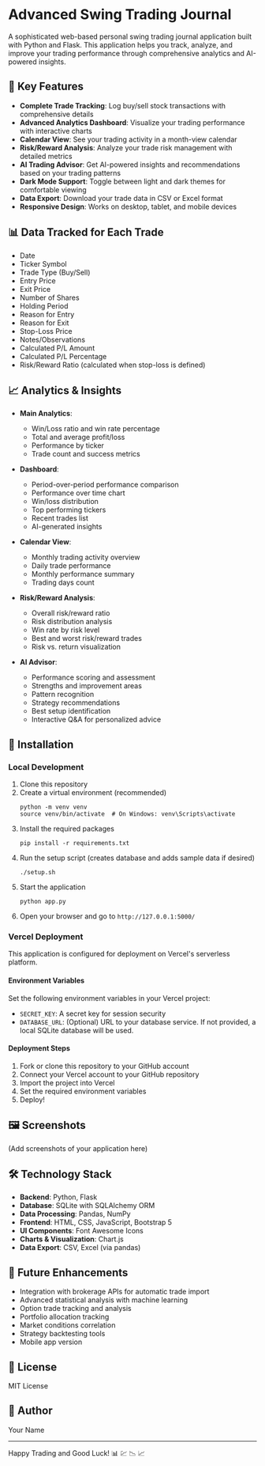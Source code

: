 # Advanced Swing Trading Journal

A sophisticated web-based personal swing trading journal application built with Python and Flask. This application helps you track, analyze, and improve your trading performance through comprehensive analytics and AI-powered insights.

## 🌟 Key Features

- **Complete Trade Tracking**: Log buy/sell stock transactions with comprehensive details
- **Advanced Analytics Dashboard**: Visualize your trading performance with interactive charts
- **Calendar View**: See your trading activity in a month-view calendar
- **Risk/Reward Analysis**: Analyze your trade risk management with detailed metrics
- **AI Trading Advisor**: Get AI-powered insights and recommendations based on your trading patterns
- **Dark Mode Support**: Toggle between light and dark themes for comfortable viewing
- **Data Export**: Download your trade data in CSV or Excel format
- **Responsive Design**: Works on desktop, tablet, and mobile devices

## 📊 Data Tracked for Each Trade

- Date
- Ticker Symbol
- Trade Type (Buy/Sell)
- Entry Price
- Exit Price
- Number of Shares
- Holding Period
- Reason for Entry
- Reason for Exit
- Stop-Loss Price
- Notes/Observations
- Calculated P/L Amount
- Calculated P/L Percentage
- Risk/Reward Ratio (calculated when stop-loss is defined)

## 📈 Analytics & Insights

- **Main Analytics**:
  - Win/Loss ratio and win rate percentage
  - Total and average profit/loss
  - Performance by ticker
  - Trade count and success metrics

- **Dashboard**:
  - Period-over-period performance comparison
  - Performance over time chart
  - Win/loss distribution
  - Top performing tickers
  - Recent trades list
  - AI-generated insights

- **Calendar View**:
  - Monthly trading activity overview
  - Daily trade performance
  - Monthly performance summary
  - Trading days count

- **Risk/Reward Analysis**:
  - Overall risk/reward ratio
  - Risk distribution analysis
  - Win rate by risk level
  - Best and worst risk/reward trades
  - Risk vs. return visualization

- **AI Advisor**:
  - Performance scoring and assessment
  - Strengths and improvement areas
  - Pattern recognition
  - Strategy recommendations
  - Best setup identification
  - Interactive Q&A for personalized advice

## 🚀 Installation

### Local Development

1. Clone this repository
2. Create a virtual environment (recommended)
   ```
   python -m venv venv
   source venv/bin/activate  # On Windows: venv\Scripts\activate
   ```
3. Install the required packages
   ```
   pip install -r requirements.txt
   ```
4. Run the setup script (creates database and adds sample data if desired)
   ```
   ./setup.sh
   ```
5. Start the application
   ```
   python app.py
   ```
6. Open your browser and go to `http://127.0.0.1:5000/`

### Vercel Deployment

This application is configured for deployment on Vercel's serverless platform.

#### Environment Variables

Set the following environment variables in your Vercel project:

- `SECRET_KEY`: A secret key for session security
- `DATABASE_URL`: (Optional) URL to your database service. If not provided, a local SQLite database will be used.

#### Deployment Steps

1. Fork or clone this repository to your GitHub account
2. Connect your Vercel account to your GitHub repository
3. Import the project into Vercel
4. Set the required environment variables
5. Deploy!

## 🖼️ Screenshots

(Add screenshots of your application here)

## 🛠️ Technology Stack

- **Backend**: Python, Flask
- **Database**: SQLite with SQLAlchemy ORM
- **Data Processing**: Pandas, NumPy
- **Frontend**: HTML, CSS, JavaScript, Bootstrap 5
- **UI Components**: Font Awesome Icons
- **Charts & Visualization**: Chart.js
- **Data Export**: CSV, Excel (via pandas)

## 🔮 Future Enhancements

- Integration with brokerage APIs for automatic trade import
- Advanced statistical analysis with machine learning
- Option trade tracking and analysis
- Portfolio allocation tracking
- Market conditions correlation
- Strategy backtesting tools
- Mobile app version

## 📄 License

MIT License

## 👤 Author

Your Name

---

Happy Trading and Good Luck! 📊 💹 📉 📈